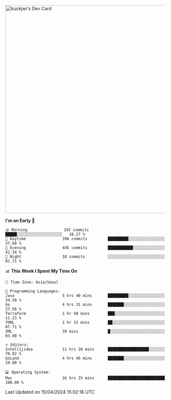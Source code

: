 <a href="https://app.daily.dev/kuckhwancho"><img src="https://api.daily.dev/devcards/v2/efef39c8028947428b3c0b486b9cd9b6.png?r=iz2&type=wide" width="652" alt="kuckjwi's Dev Card"/></a>

<!--START_SECTION:waka-->
**I'm an Early 🐤** 

```text
🌞 Morning                192 commits         █████░░░░░░░░░░░░░░░░░░░░   18.27 % 
🌆 Daytime                396 commits         █████████░░░░░░░░░░░░░░░░   37.68 % 
🌃 Evening                445 commits         ███████████░░░░░░░░░░░░░░   42.34 % 
🌙 Night                  18 commits          ░░░░░░░░░░░░░░░░░░░░░░░░░   01.71 % 
```


📊 **This Week I Spent My Time On** 

```text
🕑︎ Time Zone: Asia/Seoul

💬 Programming Languages: 
Java                     5 hrs 40 mins       █████████░░░░░░░░░░░░░░░░   34.58 % 
Go                       4 hrs 31 mins       ███████░░░░░░░░░░░░░░░░░░   27.56 % 
Terraform                1 hr 50 mins        ███░░░░░░░░░░░░░░░░░░░░░░   11.23 % 
TOML                     1 hr 15 mins        ██░░░░░░░░░░░░░░░░░░░░░░░   07.71 % 
XML                      39 mins             █░░░░░░░░░░░░░░░░░░░░░░░░   03.98 % 

🔥 Editors: 
Intellijidea             11 hrs 38 mins      ██████████████████░░░░░░░   70.92 % 
GoLand                   4 hrs 46 mins       ███████░░░░░░░░░░░░░░░░░░   29.08 % 

💻 Operating System: 
Mac                      16 hrs 25 mins      █████████████████████████   100.00 % 
```


 Last Updated on 15/04/2024 15:02:16 UTC
<!--END_SECTION:waka-->
